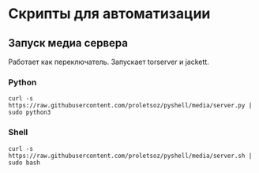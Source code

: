 # Cкрипты для автоматизации
## Запуск медиа сервера
Работает как переключатель. Запускает torserver и jackett.
### Python
```curl -s https://raw.githubusercontent.com/proletsoz/pyshell/media/server.py | sudo python3```
### Shell
```curl -s https://raw.githubusercontent.com/proletsoz/pyshell/media/server.sh | sudo bash```
